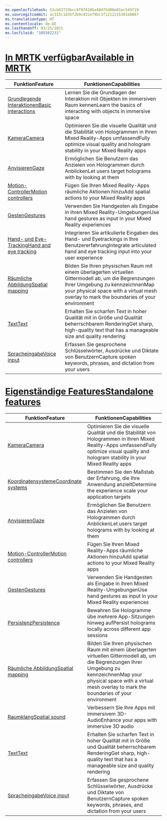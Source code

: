 ```yaml
---
ms.openlocfilehash: 53cb83725bcc9f8f810ba40df5d08e81ec545f19
ms.sourcegitcommit: ac315c1d35f2b9c431e79bc3f1212215301bb867
ms.translationtype: HT
ms.contentlocale: de-DE
ms.lasthandoff: 03/25/2021
ms.locfileid: "105582231"
---
```

# <a name="available-in-mrtk"></a>[<span data-ttu-id="96946-101">In MRTK verfügbar</span><span class="sxs-lookup"><span data-stu-id="96946-101">Available in MRTK</span></span>](#tab/mrtk)

|  <span data-ttu-id="96946-102">Funktion</span><span class="sxs-lookup"><span data-stu-id="96946-102">Feature</span></span>  |  <span data-ttu-id="96946-103">Funktionen</span><span class="sxs-lookup"><span data-stu-id="96946-103">Capabilities</span></span>  |
| --- | --- |
| [<span data-ttu-id="96946-104">Grundlegende Interaktionen</span><span class="sxs-lookup"><span data-stu-id="96946-104">Basic interactions</span></span>](../../out-of-scope/mrtk-101.md) | <span data-ttu-id="96946-105">Lernen Sie die Grundlagen der Interaktion mit Objekten im immersiven Raum kennen</span><span class="sxs-lookup"><span data-stu-id="96946-105">Learn the basics of interacting with objects in immersive space</span></span> |
| [<span data-ttu-id="96946-106">Kamera</span><span class="sxs-lookup"><span data-stu-id="96946-106">Camera</span></span>](../unity/camera-in-unity.md) | <span data-ttu-id="96946-107">Optimieren Sie die visuelle Qualität und die Stabilität von Hologrammen in Ihren Mixed Reality-Apps umfassend</span><span class="sxs-lookup"><span data-stu-id="96946-107">Fully optimize visual quality and hologram stability in your Mixed Reality apps</span></span> |
| [<span data-ttu-id="96946-108">Anvisieren</span><span class="sxs-lookup"><span data-stu-id="96946-108">Gaze</span></span>](../unity/gaze-in-unity.md) | <span data-ttu-id="96946-109">Ermöglichen Sie Benutzern das Anzielen von Hologrammen durch Anblicken</span><span class="sxs-lookup"><span data-stu-id="96946-109">Let users target holograms with by looking at them</span></span> |
| [<span data-ttu-id="96946-110">Motion-Controller</span><span class="sxs-lookup"><span data-stu-id="96946-110">Motion controllers</span></span>](../unity/motion-controllers-in-unity.md) | <span data-ttu-id="96946-111">Fügen Sie Ihren Mixed Reality-Apps räumliche Aktionen hinzu</span><span class="sxs-lookup"><span data-stu-id="96946-111">Add spatial actions to your Mixed Reality apps</span></span> |
| [<span data-ttu-id="96946-112">Gesten</span><span class="sxs-lookup"><span data-stu-id="96946-112">Gestures</span></span>](../unity/gestures-in-unity.md) | <span data-ttu-id="96946-113">Verwenden Sie Handgesten als Eingabe in ihren Mixed Reality-Umgebungen</span><span class="sxs-lookup"><span data-stu-id="96946-113">Use hand gestures as input in your Mixed Reality experiences</span></span> |
| [<span data-ttu-id="96946-114">Hand- und Eye-Tracking</span><span class="sxs-lookup"><span data-stu-id="96946-114">Hand and eye tracking</span></span>](../unity/hand-eye-in-unity.md) | <span data-ttu-id="96946-115">Integrieren Sie artikulierte Eingaben des Hand- und Eyetrackings in Ihre Benutzererfahrung</span><span class="sxs-lookup"><span data-stu-id="96946-115">Integrate articulated hand and eye tracking input into your user experience</span></span> |
| [<span data-ttu-id="96946-116">Räumliche Abbildung</span><span class="sxs-lookup"><span data-stu-id="96946-116">Spatial mapping</span></span>](../unity/spatial-mapping-in-unity.md) | <span data-ttu-id="96946-117">Bilden Sie Ihren physischen Raum mit einem überlagerten virtuellen Gittermodell ab, um die Begrenzungen Ihrer Umgebung zu kennzeichnen</span><span class="sxs-lookup"><span data-stu-id="96946-117">Map your physical space with a virtual mesh overlay to mark the boundaries of your environment</span></span> |
| [<span data-ttu-id="96946-118">Text</span><span class="sxs-lookup"><span data-stu-id="96946-118">Text</span></span>](../unity/text-in-unity.md) | <span data-ttu-id="96946-119">Erhalten Sie scharfen Text in hoher Qualität mit in Größe und Qualität beherrschbarem Rendering</span><span class="sxs-lookup"><span data-stu-id="96946-119">Get sharp, high-quality text that has a manageable size and quality rendering</span></span> |
| [<span data-ttu-id="96946-120">Spracheingabe</span><span class="sxs-lookup"><span data-stu-id="96946-120">Voice input</span></span>](../unity/voice-input-in-unity.md) | <span data-ttu-id="96946-121">Erfassen Sie gesprochene Schlüsselwörter, Ausdrücke und Diktate von Benutzern</span><span class="sxs-lookup"><span data-stu-id="96946-121">Capture spoken keywords, phrases, and dictation from your users</span></span>|

# <a name="standalone-features"></a>[<span data-ttu-id="96946-122">Eigenständige Features</span><span class="sxs-lookup"><span data-stu-id="96946-122">Standalone features</span></span>](#tab/standalone)

|  <span data-ttu-id="96946-123">Funktion</span><span class="sxs-lookup"><span data-stu-id="96946-123">Feature</span></span>  |  <span data-ttu-id="96946-124">Funktionen</span><span class="sxs-lookup"><span data-stu-id="96946-124">Capabilities</span></span>  |
| --- | --- |
| [<span data-ttu-id="96946-125">Kamera</span><span class="sxs-lookup"><span data-stu-id="96946-125">Camera</span></span>](../unity/camera-in-unity.md) | <span data-ttu-id="96946-126">Optimieren Sie die visuelle Qualität und die Stabilität von Hologrammen in Ihren Mixed Reality-Apps umfassend</span><span class="sxs-lookup"><span data-stu-id="96946-126">Fully optimize visual quality and hologram stability in your Mixed Reality apps</span></span> |
| [<span data-ttu-id="96946-127">Koordinatensysteme</span><span class="sxs-lookup"><span data-stu-id="96946-127">Coordinate systems</span></span>](../unity/coordinate-systems-in-unity.md) | <span data-ttu-id="96946-128">Bestimmen Sie den Maßstab der Erfahrung, die Ihre Anwendung anzielt</span><span class="sxs-lookup"><span data-stu-id="96946-128">Determine the experience scale your application targets</span></span> |
| [<span data-ttu-id="96946-129">Anvisieren</span><span class="sxs-lookup"><span data-stu-id="96946-129">Gaze</span></span>](../unity/gaze-in-unity.md) | <span data-ttu-id="96946-130">Ermöglichen Sie Benutzern das Anzielen von Hologrammen durch Anblicken</span><span class="sxs-lookup"><span data-stu-id="96946-130">Let users target holograms with by looking at them</span></span> |
| [<span data-ttu-id="96946-131">Motion-Controller</span><span class="sxs-lookup"><span data-stu-id="96946-131">Motion controllers</span></span>](../unity/motion-controllers-in-unity.md) | <span data-ttu-id="96946-132">Fügen Sie Ihren Mixed Reality-Apps räumliche Aktionen hinzu</span><span class="sxs-lookup"><span data-stu-id="96946-132">Add spatial actions to your Mixed Reality apps</span></span> |
| [<span data-ttu-id="96946-133">Gesten</span><span class="sxs-lookup"><span data-stu-id="96946-133">Gestures</span></span>](../unity/gestures-in-unity.md) | <span data-ttu-id="96946-134">Verwenden Sie Handgesten als Eingabe in ihren Mixed Reality-Umgebungen</span><span class="sxs-lookup"><span data-stu-id="96946-134">Use hand gestures as input in your Mixed Reality experiences</span></span> |
| [<span data-ttu-id="96946-135">Persistenz</span><span class="sxs-lookup"><span data-stu-id="96946-135">Persistence</span></span>](../unity/persistence-in-unity.md) | <span data-ttu-id="96946-136">Bewahren Sie Hologramme übe mehrere App-Sitzungen hinweg auf</span><span class="sxs-lookup"><span data-stu-id="96946-136">Persist holograms locally across different app sessions</span></span> |
| [<span data-ttu-id="96946-137">Räumliche Abbildung</span><span class="sxs-lookup"><span data-stu-id="96946-137">Spatial mapping</span></span>](../unity/spatial-mapping-in-unity.md) | <span data-ttu-id="96946-138">Bilden Sie Ihren physischen Raum mit einem überlagerten virtuellen Gittermodell ab, um die Begrenzungen Ihrer Umgebung zu kennzeichnen</span><span class="sxs-lookup"><span data-stu-id="96946-138">Map your physical space with a virtual mesh overlay to mark the boundaries of your environment</span></span> |
| [<span data-ttu-id="96946-139">Raumklang</span><span class="sxs-lookup"><span data-stu-id="96946-139">Spatial sound</span></span>](../unity/spatial-sound-in-unity.md) | <span data-ttu-id="96946-140">Verbessern Sie Ihre Apps mit immersivem 3D-Audio</span><span class="sxs-lookup"><span data-stu-id="96946-140">Enhance your apps with immersive 3D audio</span></span> |
| [<span data-ttu-id="96946-141">Text</span><span class="sxs-lookup"><span data-stu-id="96946-141">Text</span></span>](../unity/text-in-unity.md) | <span data-ttu-id="96946-142">Erhalten Sie scharfen Text in hoher Qualität mit in Größe und Qualität beherrschbarem Rendering</span><span class="sxs-lookup"><span data-stu-id="96946-142">Get sharp, high-quality text that has a manageable size and quality rendering</span></span> |
| [<span data-ttu-id="96946-143">Spracheingabe</span><span class="sxs-lookup"><span data-stu-id="96946-143">Voice input</span></span>](../unity/voice-input-in-unity.md) | <span data-ttu-id="96946-144">Erfassen Sie gesprochene Schlüsselwörter, Ausdrücke und Diktate von Benutzern</span><span class="sxs-lookup"><span data-stu-id="96946-144">Capture spoken keywords, phrases, and dictation from your users</span></span>|
